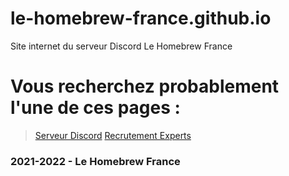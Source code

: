 # le-homebrew-france.github.io
Site internet du serveur Discord Le Homebrew France

# Vous recherchez probablement l'une de ces pages :
> [Serveur Discord](https://github.com/Le-Homebrew-France/le-homebrew-france.github.io/discord)
> [Recrutement Experts](https://github.com/Le-Homebrew-France/le-homebrew-france.github.io/devenir-expert)

### 2021-2022 - Le Homebrew France

